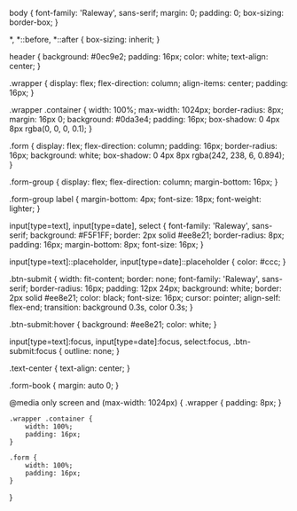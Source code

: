 body {
    font-family: 'Raleway', sans-serif;
    margin: 0;
    padding: 0;
    box-sizing: border-box;
}

*,
*::before,
*::after {
    box-sizing: inherit;
}

header {
    background: #0ec9e2;
    padding: 16px;
    color: white;
    text-align: center;
}

.wrapper {
    display: flex;
    flex-direction: column;
    align-items: center;
    padding: 16px;
}

.wrapper .container {
    width: 100%;
    max-width: 1024px;
    border-radius: 8px;
    margin: 16px 0;
    background: #0da3e4;
    padding: 16px;
    box-shadow: 0 4px 8px rgba(0, 0, 0, 0.1);
}

.form {
    display: flex;
    flex-direction: column;
    padding: 16px;
    border-radius: 16px;
    background: white;
    box-shadow: 0 4px 8px rgba(242, 238, 6, 0.894);
}

.form-group {
    display: flex;
    flex-direction: column;
    margin-bottom: 16px;
}

.form-group label {
    margin-bottom: 4px;
    font-size: 18px;
    font-weight: lighter;
}

input[type=text],
input[type=date],
select {
    font-family: 'Raleway', sans-serif;
    background: #F5F1FF;
    border: 2px solid #ee8e21;
    border-radius: 8px;
    padding: 16px;
    margin-bottom: 8px;
    font-size: 16px;
}

input[type=text]::placeholder,
input[type=date]::placeholder {
    color: #ccc;
}

.btn-submit {
    width: fit-content;
    border: none;
    font-family: 'Raleway', sans-serif;
    border-radius: 16px;
    padding: 12px 24px;
    background: white;
    border: 2px solid #ee8e21;
    color: black;
    font-size: 16px;
    cursor: pointer;
    align-self: flex-end;
    transition: background 0.3s, color 0.3s;
}

.btn-submit:hover {
    background: #ee8e21;
    color: white;
}

input[type=text]:focus,
input[type=date]:focus,
select:focus,
.btn-submit:focus {
    outline: none;
}

.text-center {
    text-align: center;
}

.form-book {
    margin: auto 0;
}

@media only screen and (max-width: 1024px) {
    .wrapper {
        padding: 8px;
    }

    .wrapper .container {
        width: 100%;
        padding: 16px;
    }

    .form {
        width: 100%;
        padding: 16px;
    }
}

